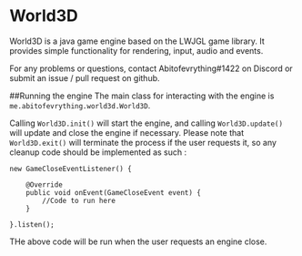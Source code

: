 # World3D

World3D is a java game engine based on the LWJGL game library.
It provides simple functionality for rendering, input, audio and events.

For any problems or questions, contact Abitofevrything#1422 on Discord or submit an issue / pull request on github.

##Running the engine
The main class for interacting with the engine is <code>me.abitofevrything.world3d.World3D</code>.

Calling <code>World3D.init()</code> will start the engine, and calling <code>World3D.update()</code> will update and close the engine if necessary.
Please note that <code>World3D.exit()</code> will terminate the process if the user requests it, so any cleanup code should be implemented as such :
```
new GameCloseEventListener() {

	@Override
	public void onEvent(GameCloseEvent event) {
		//Code to run here
	}

}.listen();
```

THe above code will be run when the user requests an engine close.